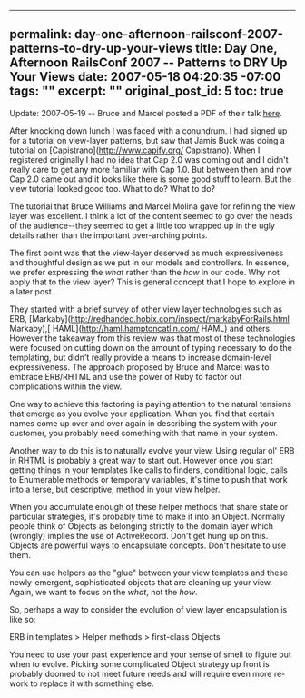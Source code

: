 ----- 
permalink: day-one-afternoon-railsconf-2007-patterns-to-dry-up-your-views
title: Day One, Afternoon RailsConf 2007 -- Patterns to DRY Up Your Views
date: 2007-05-18 04:20:35 -07:00
tags: ""
excerpt: ""
original_post_id: 5
toc: true
-----
Update: 2007-05-19 -- Bruce and Marcel posted a PDF of their talk [here](http://codefluency.com/assets/2007/5/18/VisForVexing.pdf).

After knocking down lunch I was faced with a conundrum. I had signed up for a tutorial on view-layer patterns, but saw that Jamis Buck was doing a tutorial on [Capistrano](http://www.capify.org/ Capistrano). When I registered originally I had no idea that Cap 2.0 was coming out and I didn't really care to get any more familiar with Cap 1.0. But between then and now Cap 2.0 came out and it looks like there is some good stuff to learn. But the view tutorial looked good too. What to do? What to do?

The tutorial that Bruce Williams and Marcel Molina gave for refining the view layer was excellent. I think a lot of the content seemed to go over the heads of the audience--they seemed to get a little too wrapped up in the ugly details rather than the important over-arching points.

The first point was that the view-layer deserved as much expressiveness and thoughtful design as we put in our models and controllers. In essence, we prefer expressing the _what_ rather than the _how_ in our code. Why not apply that to the view layer? This is general concept that I hope to explore in a later post.

They started with a brief survey of other view layer technologies such as ERB, [Markaby](http://redhanded.hobix.com/inspect/markabyForRails.html Markaby),[ HAML](http://haml.hamptoncatlin.com/ HAML) and others. However the takeaway from this review was that most of these technologies were focused on cutting down on the amount of typing necessary to do the templating, but didn't really provide a means to increase domain-level expressiveness. The approach proposed by Bruce and Marcel was to embrace ERB/RHTML and use the power of Ruby to factor out complications within the view.

One way to achieve this factoring is paying attention to the natural tensions that emerge as you evolve your application. When you find that certain names come up over and over again in describing the system with your customer, you probably need something with that name in your system.

Another way to do this is to naturally evolve your view. Using regular ol' ERB in RHTML is probably a great way to start out. However once you start getting things in your templates like calls to finders, conditional logic, calls to Enumerable methods or temporary variables, it's time to push that work into a terse, but descriptive, method in your view helper.

When you accumulate enough of these helper methods that share state or particular strategies, it's probably time to make it into an Object. Normally people think of Objects as belonging strictly to the domain layer which (wrongly) implies the use of ActiveRecord. Don't get hung up on this. Objects are powerful ways to encapsulate concepts. Don't hesitate to use them.

You can use helpers as the "glue" between your view templates and these newly-emergent, sophisticated objects that are cleaning up your view. Again, we want to focus on the _what_, not the _how_.

So, perhaps a way to consider the evolution of view layer encapsulation is like so:

ERB in templates > Helper methods > first-class Objects

You need to use your past experience and your sense of smell to figure out when to evolve. Picking some complicated Object strategy up front is probably doomed to not meet future needs and will require even more re-work to replace it with something else.
